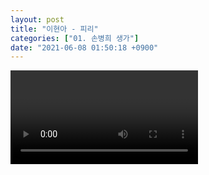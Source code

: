 ```yaml
---
layout: post
title: "이현아 - 피리"
categories: ["01. 손병희 생가"]
date: "2021-06-08 01:50:18 +0900"
---
```

<video class="post-video" controls>

    <source src='{{ "assets/videos/01. 손병희 생가/09.mp4" | relative_url }}'
            type="video/mp4">

    Sorry, your browser doesn't support embedded videos.
</video>
